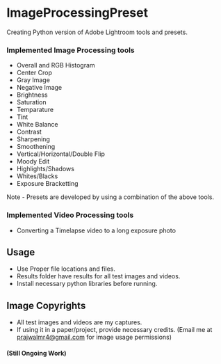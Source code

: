 # ImageProcessingPreset
Creating Python version of Adobe Lightroom tools and presets.

### Implemented Image Processing tools

- Overall and RGB Histogram
- Center Crop
- Gray Image
- Negative Image
- Brightness
- Saturation
- Temparature
- Tint
- White Balance
- Contrast
- Sharpening
- Smoothening
- Vertical/Horizontal/Double Flip
- Moody Edit
- Highlights/Shadows
- Whites/Blacks
- Exposure Bracketting

Note - Presets are developed by using a combination of the above tools.

### Implemented Video Processing tools  

- Converting a Timelapse video to a long exposure photo

## Usage
- Use Proper file locations and files.
- Results folder have results for all test images and videos.
- Install necessary python libraries before running.

## Image Copyrights
- All test images and videos are my captures. 
- If using it in a paper/project, provide necessary credits. (Email me at prajwalmr4@gmail.com for image usage permissions)

#### (Still Ongoing Work)
